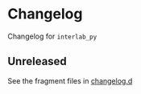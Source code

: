 <!-- markdownlint-disable MD024 -->
<!-- markdownlint-disable MD013 -->
<!-- prettier-ignore-start -->
# Changelog

Changelog for `interlab_py`

## Unreleased

[changelog.d]: https://github.com/usnistgov/interlab_py/tree/main/changelog.d

See the fragment files in [changelog.d]
<!-- prettier-ignore-end -->

<!-- markdownlint-enable MD013 -->

<!-- scriv-insert-here -->
